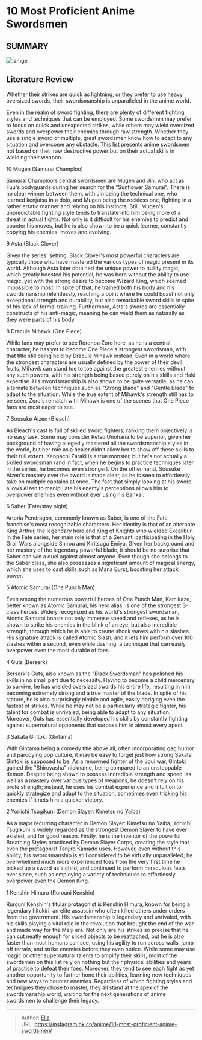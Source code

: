 # 10 Most Proficient Anime Swordsmen


## SUMMARY 

![iamge](https://static1.srcdn.com/wordpress/wp-content/uploads/2023/09/anime-swordsmen-featured-image.jpg)

## Literature Review

Whether their strikes are quick as lightning, or they prefer to use heavy oversized swords, their swordsmanship is unparalleled in the anime world.





Even in the realm of sword fighting, there are plenty of different fighting styles and techniques that can be employed. Some swordsmen may prefer to focus on quick and unexpected strikes, while others may wield oversized swords and overpower their enemies through raw strength. Whether they use a single sword or multiple, great swordsmen know how to adapt to any situation and overcome any obstacle. This list presents anime swordsmen not based on their raw destructive power but on their actual skills in wielding their weapon.









 








 10  Mugen (Samurai Champloo) 
        

Samurai Champloo&#39;s central swordsmen are Mugen and Jin, who act as Fuu&#39;s bodyguards during her search for the &#34;Sunflower Samurai&#34;. There is no clear winner between them, with Jin being the technical one, who learned kenjutsu in a dojo, and Mugen being the reckless one, fighting in a rather erratic manner and relying on his instincts. Still, Mugen&#39;s unpredictable fighting style tends to translate into him being more of a threat in actual fights. Not only is it difficult for his enemies to predict and counter his moves, but he is also shown to be a quick learner, constantly copying his enemies&#39; moves and evolving.





 9  Asta (Black Clover) 
        

Given the series&#39; setting, Black Clover&#39;s most powerful characters are typically those who have mastered the various types of magic present in its world. Although Asta later obtained the unique power to nullify magic, which greatly boosted his potential, he was born without the ability to use magic, yet with the strong desire to become Wizard King, which seemed impossible to most. In spite of that, he trained both his body and his swordsmanship relentlessly, reaching a point where he could boast not only exceptional strength and durability, but also remarkable sword skills in spite of his lack of formal training. Furthermore, Asta&#39;s swords are essentially constructs of his anti-magic, meaning he can wield them as naturally as they were parts of his body.





 8  Dracule Mihawk (One Piece) 
        

While fans may prefer to see Roronoa Zoro here, as he is a central character, he has yet to become One Piece&#39;s strongest swordsman, with that title still being held by Dracule Mihawk instead. Even in a world where the strongest characters are usually defined by the power of their devil fruits, Mihawk can stand toe to toe against the greatest enemies without any such powers, with his strength being based purely on his skills and Haki expertise. His swordsmanship is also shown to be quite versatile, as he can alternate between techniques such as &#34;Strong Blade&#34; and &#34;Gentle Blade&#34; to adapt to the situation. While the true extent of Mihawk&#39;s strength still has to be seen, Zoro&#39;s rematch with Mihawk is one of the scenes that One Piece fans are most eager to see.





 7  Sousuke Aizen (Bleach) 
        

As Bleach&#39;s cast is full of skilled sword fighters, ranking them objectively is no easy task. Some may consider Retsu Unohana to be superior, given her background of having allegedly mastered all the swordsmanship styles in the world, but her role as a healer didn&#39;t allow her to show off these skills to their full extent. Kenpachi Zaraki is a true monster, but he&#39;s not actually a skilled swordsman (and in fact, when he begins to practice techniques later in the series, he becomes even stronger). On the other hand, Sousuke Aizen&#39;s mastery over the sword is made clear, as he is seen to effortlessly take on multiple captains at once. The fact that simply looking at his sword allows Aizen to manipulate his enemy&#39;s perceptions allows him to overpower enemies even without ever using his Bankai.





 6  Saber (Fate/stay night) 
        

Artoria Pendragon, commonly known as Saber, is one of the Fate franchise&#39;s most recognizable characters. Her identity is that of an alternate King Arthur, the legendary hero and King of Knights who wielded Excalibur. In the Fate series, her main role is that of a Servant, participating in the Holy Grail Wars alongside Shirou and Kiritsugu Emiya. Given her background and her mastery of the legendary powerful blade, it should be no surprise that Saber can win a duel against almost anyone. Even though she belongs to the Saber class, she also possesses a significant amount of magical energy, which she uses to cast skills such as Mana Burst, boosting her attack power.





 5  Atomic Samurai (One Punch Man) 
        

Even among the numerous powerful heroes of One Punch Man, Kamikaze, better known as Atomic Samurai, his hero alias, is one of the strongest S-class heroes. Widely recognized as his world&#39;s strongest swordsman, Atomic Samurai boasts not only immense speed and reflexes, as he is shown to strike his enemies in the blink of an eye, but also incredible strength, through which he is able to create shock waves with his slashes. His signature attack is called Atomic Slash, and it lets him perform over 100 slashes within a second, even while dashing, a technique that can easily overpower even the most durable of foes.





 4  Guts (Berserk) 
        

Berserk&#39;s Guts, also known as the &#34;Black Swordsman&#34; has polished his skills in no small part due to necessity. Having to become a child mercenary to survive, he has wielded oversized swords his entire life, resulting in him becoming extremely strong and a true master of the blade. In spite of his stature, he is also surprisingly nimble and agile, easily dodging even the fastest of strikes. While he may not be a particularly strategic fighter, his talent for combat is unrivaled, being able to adapt to any situation. Moreover, Guts has essentially developed his skills by constantly fighting against supernatural opponents that surpass him in almost every apect.





 3  Sakata Gintoki (Gintama) 
        

With Gintama being a comedy title above all, often incorporating gag humor and parodying pop culture, it may be easy to forget just how strong Sakata Gintoki is supposed to be. As a renowned fighter of the Joui war, Gintoki gained the &#34;Shiroyasha&#34; nickname, being compared to an unstoppable demon. Despite being shown to possess incredible strength and speed, as well as a mastery over various types of weapons, he doesn&#39;t rely on his brute strength; instead, he uses his combat experience and intuition to quickly strategize and adapt to the situation, sometimes even tricking his enemies if it nets him a quicker victory.





 2  Yoriichi Tsugikuni (Demon Slayer: Kimetsu no Yaiba) 
        

As a major recurring character in Demon Slayer: Kimetsu no Yaiba, Yoriichi Tsugikuni is widely regarded as the strongest Demon Slayer to have ever existed, and for good reason. Firstly, he is the inventor of the powerful Breathing Styles practiced by Demon Slayer Corps, creating the style that even the protagonist Tanjiro Kamado uses. However, even without this ability, his swordsmanship is still considered to be virtually unparalleled; he overwhelmed much more experienced foes from the very first time he picked up a sword as a child, and continued to perform miraculous feats ever since, such as employing a variety of techniques to effortlessly overpower even the Demon King.





 1  Kenshin Himura (Rurouni Kenshin) 
        

Rurouni Kenshin&#39;s titular protagonist is Kenshin Himura, known for being a legendary hitokiri, an elite assassin who often killed others under orders from the government. His swordsmanship is legendary and unrivaled, with his skills playing a vital role in the revolution that brought the end of the war and made way for the Meiji era. Not only are his strikes so precise that he can cut neatly enough for sliced objects to be reattached, but he is also faster than most humans can see, using his agility to run across walls, jump off terrain, and strike enemies before they even notice.
While some may use magic or other supernatural talents to amplify their skills, most of the swordsmen on this list rely on nothing but their physical abilities and years of practice to defeat their foes. Moreover, they tend to see each fight as yet another opportunity to further hone their abilities, learning new techniques and new ways to counter enemies. Regardless of which fighting styles and techniques they chose to master, they all stand at the apex of the swordsmanship world, waiting for the next generations of anime swordsmen to challenge their legacy.

---

> Author: [Ella](https://instagram.hk.cn/)  
> URL: https://instagram.hk.cn/anime/10-most-proficient-anime-swordsmen/  

